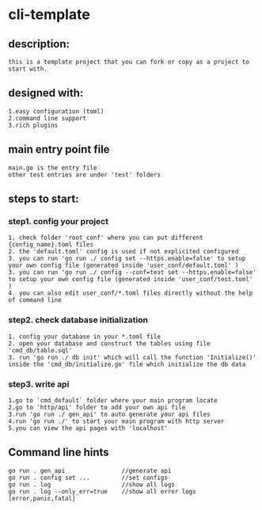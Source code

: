 # cli-template

## description: 
```
this is a template project that you can fork or copy as a project to start with.
```

## designed with:
```
1.easy configuration (toml)
2.command line support
3.rich plugins
```

## main entry point file
```
main.go is the entry file
other test entries are under 'test' folders
```

## steps to start:

### step1. config your project 
```
1. check folder 'root_conf' where you can put different {config_name}.toml files
2. the 'default.toml' config is used if not explicited configured 
3. you can run 'go run ./ config set --https.enable=false' to setup your own config file (generated inside 'user_conf/default.toml' )
3. you can run 'go run ./ config --conf=test set --https.enable=false' to setup your own config file (generated inside 'user_conf/test.toml' )
4. you can also edit user_conf/*.toml files directly without the help of command line
```

### step2. check database initialization 
```
1. config your database in your *.toml file
2. open your database and construct the tables using file 'cmd_db/table.sql'
3. run 'go run ./ db init' which will call the function 'Initialize()' inside the 'cmd_db/initialize.go' file which initialize the db data
```

### step3. write api
```
1.go to `cmd_default` folder where your main program locate
2.go to 'http/api' folder to add your own api file
3.run 'go run ./ gen_api' to auto generate your api files
4.run 'go run ./' to start your main program with http server 
5.you can view the api pages with 'localhost'
```

## Command line hints
```
go run . gen_api                //generate api
go run . config set ...         //set configs
go run . log                    //show all logs
go run . log --only_err=true    //show all error logs [error,panic,fatal]

```